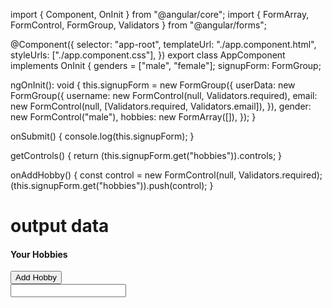 import { Component, OnInit } from "@angular/core";
import { FormArray, FormControl, FormGroup, Validators } from "@angular/forms";

@Component({
selector: "app-root",
templateUrl: "./app.component.html",
styleUrls: ["./app.component.css"],
})
export class AppComponent implements OnInit {
genders = ["male", "female"];
signupForm: FormGroup;

ngOnInit(): void {
this.signupForm = new FormGroup({
userData: new FormGroup({
username: new FormControl(null, Validators.required),
email: new FormControl(null, [Validators.required, Validators.email]),
}),
gender: new FormControl("male"),
hobbies: new FormArray([]),
});
}

onSubmit() {
console.log(this.signupForm);
}

getControls() {
return (<FormArray>this.signupForm.get("hobbies")).controls;
}

onAddHobby() {
const control = new FormControl(null, Validators.required);
(<FormArray>this.signupForm.get("hobbies")).push(control);
}

# output data

   <div formArrayName="hobbies">
          <h4>Your Hobbies</h4>
          <button btn btn-default type="button" (click)="onAddHobby()">
            Add Hobby
          </button>
          <div
            class="form-group"
            *ngFor="let HobbyControl of getControls(); let i = index"
          >
            <input type="text" class="form-control" [formControlName]="i" />
          </div>
        </div>
